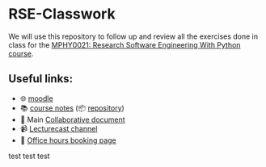 # RSE-Classwork

We will use this repository to follow up and review all the exercises done in class for the
[MPHY0021: Research Software Engineering With Python course](https://github-pages.ucl.ac.uk/rsd-engineeringcourse/).

## Useful links:

- 🌐 [moodle](https://moodle.ucl.ac.uk/course/view.php?id=6297)
- 📚 [course notes](https://github-pages.ucl.ac.uk/rsd-engineeringcourse/) (📦 [repository](https://github.com/ucl/rsd-engineeringcourse/))
- 📝 Main [Collaborative document](https://hackmd.io/tE8noFPQR2O8Uwu7wl-9iA)
- 📹 [Lecturecast channel](https://moodle.ucl.ac.uk/mod/lti/view.php?id=3140884)
- 📆 [Office hours booking page](https://outlook.office365.com/owa/calendar/MPHY0021@ucl.ac.uk/bookings/s/7aBZOyMp10-xXSU84tE9UQ2)
 
test
 test
 test